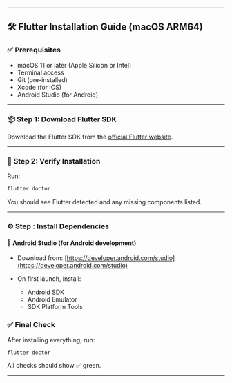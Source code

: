
---

## 🛠️ Flutter Installation Guide (macOS ARM64)

### ✅ Prerequisites

* macOS 11 or later (Apple Silicon or Intel)
* Terminal access
* Git (pre-installed)
* Xcode (for iOS)
* Android Studio (for Android)

---

### 📦 Step 1: Download Flutter SDK

Download the Flutter SDK from the [official Flutter website](https://flutter.dev/docs/get-started/install/macos).

---



### 🧪 Step 2: Verify Installation

Run:

```bash
flutter doctor
```

You should see Flutter detected and any missing components listed.

---

### ⚙️ Step : Install Dependencies

#### 🔧 Android Studio (for Android development)

* Download from: [https://developer.android.com/studio](https://developer.android.com/studio)
* On first launch, install:

  * Android SDK
  * Android Emulator
  * SDK Platform Tools


### ✅ Final Check

After installing everything, run:

```bash
flutter doctor
```

All checks should show ✅ green.

---

